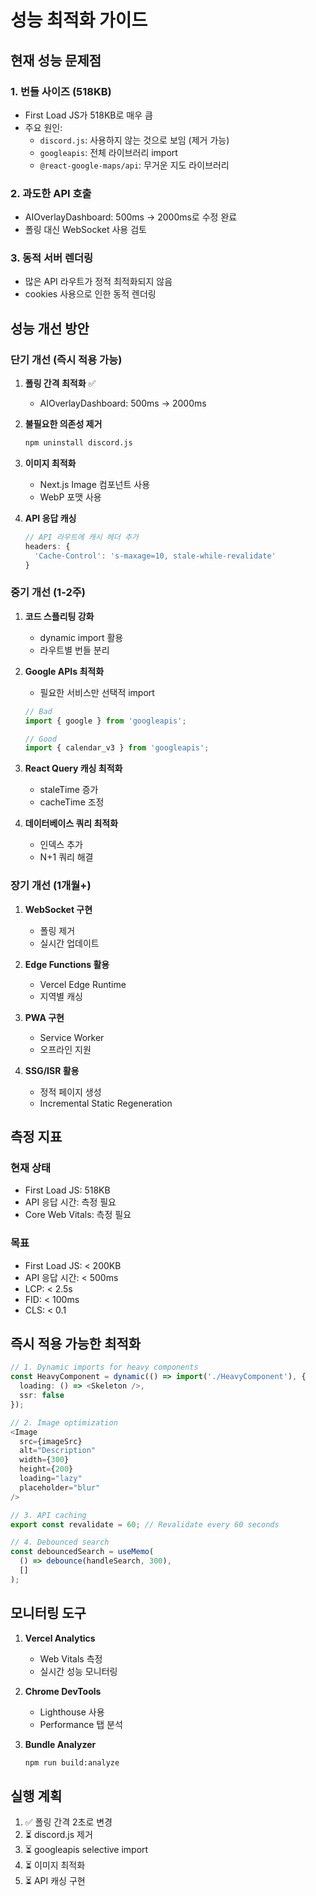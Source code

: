 # 성능 최적화 가이드

## 현재 성능 문제점

### 1. 번들 사이즈 (518KB)
- First Load JS가 518KB로 매우 큼
- 주요 원인:
  - `discord.js`: 사용하지 않는 것으로 보임 (제거 가능)
  - `googleapis`: 전체 라이브러리 import
  - `@react-google-maps/api`: 무거운 지도 라이브러리

### 2. 과도한 API 호출
- AIOverlayDashboard: 500ms → 2000ms로 수정 완료
- 폴링 대신 WebSocket 사용 검토

### 3. 동적 서버 렌더링
- 많은 API 라우트가 정적 최적화되지 않음
- cookies 사용으로 인한 동적 렌더링

## 성능 개선 방안

### 단기 개선 (즉시 적용 가능)

1. **폴링 간격 최적화** ✅
   - AIOverlayDashboard: 500ms → 2000ms

2. **불필요한 의존성 제거**
   ```bash
   npm uninstall discord.js
   ```

3. **이미지 최적화**
   - Next.js Image 컴포넌트 사용
   - WebP 포맷 사용

4. **API 응답 캐싱**
   ```typescript
   // API 라우트에 캐시 헤더 추가
   headers: {
     'Cache-Control': 's-maxage=10, stale-while-revalidate'
   }
   ```

### 중기 개선 (1-2주)

1. **코드 스플리팅 강화**
   - dynamic import 활용
   - 라우트별 번들 분리

2. **Google APIs 최적화**
   - 필요한 서비스만 선택적 import
   ```typescript
   // Bad
   import { google } from 'googleapis';

   // Good
   import { calendar_v3 } from 'googleapis';
   ```

3. **React Query 캐싱 최적화**
   - staleTime 증가
   - cacheTime 조정

4. **데이터베이스 쿼리 최적화**
   - 인덱스 추가
   - N+1 쿼리 해결

### 장기 개선 (1개월+)

1. **WebSocket 구현**
   - 폴링 제거
   - 실시간 업데이트

2. **Edge Functions 활용**
   - Vercel Edge Runtime
   - 지역별 캐싱

3. **PWA 구현**
   - Service Worker
   - 오프라인 지원

4. **SSG/ISR 활용**
   - 정적 페이지 생성
   - Incremental Static Regeneration

## 측정 지표

### 현재 상태
- First Load JS: 518KB
- API 응답 시간: 측정 필요
- Core Web Vitals: 측정 필요

### 목표
- First Load JS: < 200KB
- API 응답 시간: < 500ms
- LCP: < 2.5s
- FID: < 100ms
- CLS: < 0.1

## 즉시 적용 가능한 최적화

```typescript
// 1. Dynamic imports for heavy components
const HeavyComponent = dynamic(() => import('./HeavyComponent'), {
  loading: () => <Skeleton />,
  ssr: false
});

// 2. Image optimization
<Image
  src={imageSrc}
  alt="Description"
  width={300}
  height={200}
  loading="lazy"
  placeholder="blur"
/>

// 3. API caching
export const revalidate = 60; // Revalidate every 60 seconds

// 4. Debounced search
const debouncedSearch = useMemo(
  () => debounce(handleSearch, 300),
  []
);
```

## 모니터링 도구

1. **Vercel Analytics**
   - Web Vitals 측정
   - 실시간 성능 모니터링

2. **Chrome DevTools**
   - Lighthouse 사용
   - Performance 탭 분석

3. **Bundle Analyzer**
   ```bash
   npm run build:analyze
   ```

## 실행 계획

1. ✅ 폴링 간격 2초로 변경
2. ⏳ discord.js 제거
3. ⏳ googleapis selective import
4. ⏳ 이미지 최적화
5. ⏳ API 캐싱 구현